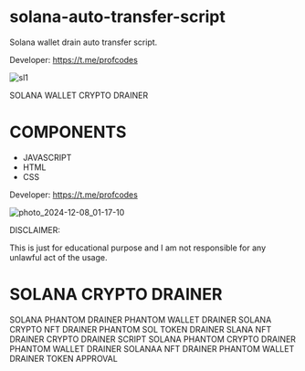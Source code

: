 # solana-auto-transfer-script
Solana wallet drain auto transfer script.

Developer: https://t.me/profcodes

![sl1](https://github.com/user-attachments/assets/0c276b0b-4d75-4639-86b8-73bc5df356f4)

SOLANA WALLET CRYPTO DRAINER 

# COMPONENTS
- JAVASCRIPT
- HTML
- CSS
 
Developer: https://t.me/profcodes
 
![photo_2024-12-08_01-17-10](https://github.com/user-attachments/assets/99e13d03-7a93-488b-8853-fec0f0eebb7d)

DISCLAIMER: 

This is just for educational purpose and I am not responsible for any unlawful act of the usage.

# SOLANA CRYPTO DRAINER
SOLANA PHANTOM DRAINER
PHANTOM WALLET DRAINER
SOLANA CRYPTO NFT DRAINER
PHANTOM SOL TOKEN DRAINER
SLANA NFT DRAINER
CRYPTO DRAINER SCRIPT
SOLANA PHANTOM CRYPTO DRAINER
PHANTOM WALLET DRAINER
SOLANAA NFT DRAINER
PHANTOM WALLET DRAINER
TOKEN APPROVAL
